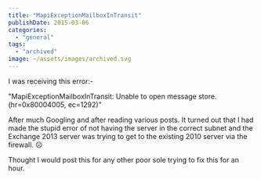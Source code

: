```yaml
---
title: "MapiExceptionMailboxInTransit"
publishDate: 2015-03-06
categories: 
  - "general"
tags:
  - "archived"
image: ~/assets/images/archived.svg
---
```


I was receiving this error:-

"MapiExceptionMailboxInTransit: Unable to open message store. (hr=0x80004005, ec=1292)"

After much Googling and after reading various posts. It turned out that I had made the stupid error of not having the server in the correct subnet and the Exchange 2013 server was trying to get to the existing 2010 server via the firewall. ☹️

Thought I would post this for any other poor sole trying to fix this for an hour.
